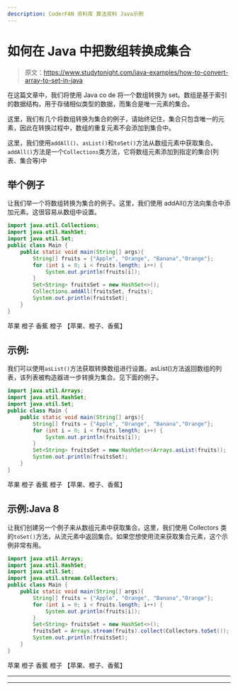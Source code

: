 ```yaml
---
description: CoderFAN 资料库 算法资料 Java示例
---
```


# 如何在 Java 中把数组转换成集合

> 原文：<https://www.studytonight.com/java-examples/how-to-convert-array-to-set-in-java>

在这篇文章中，我们将使用 Java co de 将一个数组转换为 set。数组是基于索引的数据结构，用于存储相似类型的数据，而集合是唯一元素的集合。

这里，我们有几个将数组转换为集合的例子，请始终记住，集合只包含唯一的元素，因此在转换过程中，数组的重复元素不会添加到集合中。

这里，我们使用`addAll()`、`asList()`和`toSet()`方法从数组元素中获取集合。`addAll()`方法是一个`Collections`类方法，它将数组元素添加到指定的集合(列表、集合等)中

## 举个例子

让我们举一个将数组转换为集合的例子。这里，我们使用 addAll()方法向集合中添加元素。这很容易从数组中设置。

```java
import java.util.Collections;
import java.util.HashSet;
import java.util.Set;
public class Main {
	public static void main(String[] args){
		String[] fruits = {"Apple", "Orange", "Banana","Orange"};
		for (int i = 0; i < fruits.length; i++) {
			System.out.println(fruits[i]);
		}
		Set<String> fruitsSet = new HashSet<>();
		Collections.addAll(fruitsSet, fruits);
		System.out.println(fruitsSet);	
	}
}
```

苹果
橙子
香蕉
橙子
【苹果、橙子、香蕉】

## 示例:

我们可以使用`asList()`方法获取转换数组进行设置。asList()方法返回数组的列表，该列表被构造器进一步转换为集合。见下面的例子。

```java
import java.util.Arrays;
import java.util.HashSet;
import java.util.Set;
public class Main {
	public static void main(String[] args){
		String[] fruits = {"Apple", "Orange", "Banana","Orange"};
		for (int i = 0; i < fruits.length; i++) {
			System.out.println(fruits[i]);
		}
		Set<String> fruitsSet = new HashSet<>(Arrays.asList(fruits));
		System.out.println(fruitsSet);	
	}
}
```

苹果
橙子
香蕉
橙子
【苹果、橙子、香蕉】

## 示例:Java 8

让我们创建另一个例子来从数组元素中获取集合。这里，我们使用 Collectors 类的`toSet()`方法，从流元素中返回集合。如果您想使用流来获取集合元素，这个示例非常有用。

```java
import java.util.Arrays;
import java.util.HashSet;
import java.util.Set;
import java.util.stream.Collectors;
public class Main {
	public static void main(String[] args){
		String[] fruits = {"Apple", "Orange", "Banana","Orange"};
		for (int i = 0; i < fruits.length; i++) {
			System.out.println(fruits[i]);
		}
		Set<String> fruitsSet = new HashSet<>();
		fruitsSet = Arrays.stream(fruits).collect(Collectors.toSet());
		System.out.println(fruitsSet);	
	}
}
```

苹果
橙子
香蕉
橙子
【苹果、橙子、香蕉】

* * *

* * *